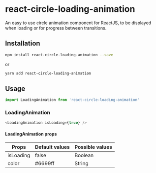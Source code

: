 # react-circle-loading-animation

An easy to use circle animation component for ReactJS, to be displayed when loading or for progress between transitions.

## Installation

  ```bash
  npm install react-circle-loading-animation --save
  ```
  or
  ```bash
  yarn add react-circle-loading-animation
  ```

## Usage

```js
import LoadingAnimation from 'react-circle-loading-animation'
```

### LoadingAnimation

```js
<LoadingAnimation isLoading={true} />
```
#### LoadingAnimation props

| Props     | Default values | Possible values |
| --------- | -------------- | --------------- |
| isLoading | false          | Boolean         |
| color     | #6699ff        | String          |
